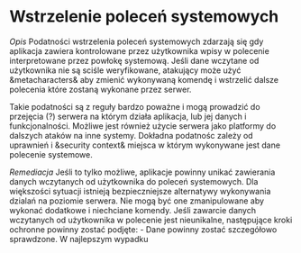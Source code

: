 Wstrzelenie poleceń systemowych
=

*Opis*
Podatności wstrzelenia poleceń systemowych zdarzają się gdy aplikacja zawiera kontrolowane przez użytkownika wpisy w polecenie interpretowane przez powłokę systemową. Jeśli dane wczytane od użytkownika nie są sciśle weryfikowane, atakujący może użyć &metacharacters& aby zmienić wykonywaną komendę i wstrzelić dalsze polecenia które zostaną wykonane przez serwer.

Takie podatności są z reguły bardzo poważne i mogą prowadzić do przejęcia (?) serwera na którym działa aplikacja, lub jej danych i funkcjonalności. Możliwe jest również użycie serwera jako platformy do dalszych ataków na inne systemy. Dokładna podatnośc zależy od uprawnień i &security context& miejsca w którym wykonywane jest dane polecenie systemowe.

*Remediacja*
Jeśli to tylko możliwe, aplikacje powinny unikać zawierania danych wczytanych od użytkownika do poleceń systemowych. Dla większości sytuacji istnieją bezpieczniejsze alternatywy wykonywania dzialań na poziomie serwera. Nie mogą być one zmanipulowane aby wykonać dodatkowe i niechciane komendy.
Jeśli zawarcie danych wczytanych od użytkownika w polecenie jest nieunikalne, następujące kroki ochronne powinny zostać podjęte:
        - Dane powinny zostać szczegółowo sprawdzone. W najlepszym wypadku 
